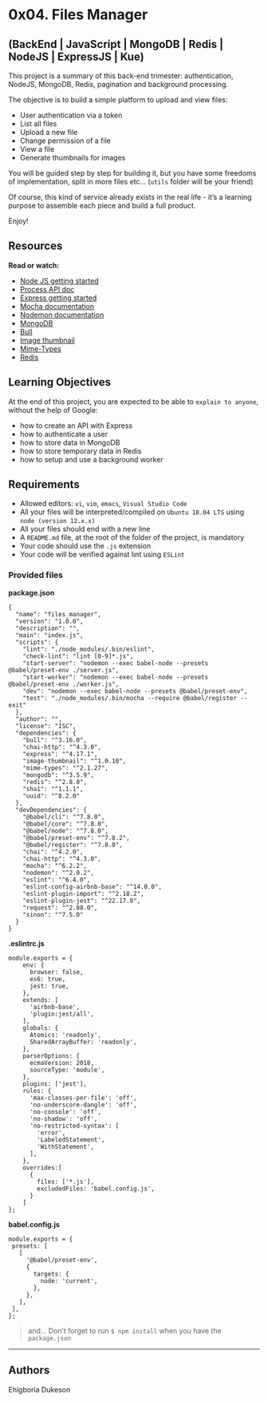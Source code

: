 # 0x04. Files Manager 
## (BackEnd | JavaScript | MongoDB | Redis | NodeJS | ExpressJS | Kue)

This project is a summary of this back-end trimester: authentication, NodeJS, MongoDB, Redis, pagination and background processing.

The objective is to build a simple platform to upload and view files:

- User authentication via a token
- List all files
- Upload a new file
- Change permission of a file
- View a file
- Generate thumbnails for images

You will be guided step by step for building it, but you have some freedoms of implementation, split in more files etc… (`utils` folder will be your friend)

Of course, this kind of service already exists in the real life - it’s a learning purpose to assemble each piece and build a full product.

Enjoy!

## Resources

**Read or watch:**

- <a href="https://nodejs.org/en/learn/getting-started/introduction-to-nodejs" target="_blank">Node JS getting started</a>
- <a href="https://node.readthedocs.io/en/latest/api/process/" target="_blank">Process API doc</a>
- <a href="https://expressjs.com/en/starter/installing.html" target="_blank">Express getting started</a>
- <a href="https://mochajs.org/" target="_blank">Mocha documentation</a>
- <a href="https://github.com/remy/nodemon#nodemon" target="_blank">Nodemon documentation</a>
- <a href="https://github.com/mongodb/node-mongodb-native" target="_blank">MongoDB</a>
- <a href="https://github.com/OptimalBits/bull" target="_blank">Bull</a>
- <a href="https://www.npmjs.com/package/image-thumbnail" target="_blank">Image thumbnail</a>
- <a href="https://www.npmjs.com/package/mime-types" target="_blank">Mime-Types</a>
- <a href="https://github.com/redis/node-redis" target="_blank">Redis</a>

## Learning Objectives

At the end of this project, you are expected to be able to `explain to anyone`, without the help of Google:

- how to create an API with Express
- how to authenticate a user
- how to store data in MongoDB
- how to store temporary data in Redis
- how to setup and use a background worker

## Requirements

- Allowed editors: `vi`, `vim`, `emacs`, `Visual Studio Code`
- All your files will be interpreted/compiled on `Ubuntu 18.04 LTS` using `node (version 12.x.x)`
- All your files should end with a new line
- A `README.md` file, at the root of the folder of the project, is mandatory
- Your code should use the `.js` extension
- Your code will be verified against lint using `ESLint`

### Provided files

**package.json**
```shell
{
  "name": "files_manager",
  "version": "1.0.0",
  "description": "",
  "main": "index.js",
  "scripts": {
    "lint": "./node_modules/.bin/eslint",
    "check-lint": "lint [0-9]*.js",
    "start-server": "nodemon --exec babel-node --presets @babel/preset-env ./server.js",
    "start-worker": "nodemon --exec babel-node --presets @babel/preset-env ./worker.js",
    "dev": "nodemon --exec babel-node --presets @babel/preset-env",
    "test": "./node_modules/.bin/mocha --require @babel/register --exit"
  },
  "author": "",
  "license": "ISC",
  "dependencies": {
    "bull": "^3.16.0",
    "chai-http": "^4.3.0",
    "express": "^4.17.1",
    "image-thumbnail": "^1.0.10",
    "mime-types": "^2.1.27",
    "mongodb": "^3.5.9",
    "redis": "^2.8.0",
    "sha1": "^1.1.1",
    "uuid": "^8.2.0"
  },
  "devDependencies": {
    "@babel/cli": "^7.8.0",
    "@babel/core": "^7.8.0",
    "@babel/node": "^7.8.0",
    "@babel/preset-env": "^7.8.2",
    "@babel/register": "^7.8.0",
    "chai": "^4.2.0",
    "chai-http": "^4.3.0",
    "mocha": "^6.2.2",
    "nodemon": "^2.0.2",
    "eslint": "^6.4.0",
    "eslint-config-airbnb-base": "^14.0.0",
    "eslint-plugin-import": "^2.18.2",
    "eslint-plugin-jest": "^22.17.0",
    "request": "^2.88.0",
    "sinon": "^7.5.0"
  }
}
```

**.eslintrc.js**
```shell
module.exports = {
    env: {
      browser: false,
      es6: true,
      jest: true,
    },
    extends: [
      'airbnb-base',
      'plugin:jest/all',
    ],
    globals: {
      Atomics: 'readonly',
      SharedArrayBuffer: 'readonly',
    },
    parserOptions: {
      ecmaVersion: 2018,
      sourceType: 'module',
    },
    plugins: ['jest'],
    rules: {
      'max-classes-per-file': 'off',
      'no-underscore-dangle': 'off',
      'no-console': 'off',
      'no-shadow': 'off',
      'no-restricted-syntax': [
        'error',
        'LabeledStatement',
        'WithStatement',
      ],
    },
    overrides:[
      {
        files: ['*.js'],
        excludedFiles: 'babel.config.js',
      }
    ]
};
```

**babel.config.js**
```shell
module.exports = {
 presets: [
   [
     '@babel/preset-env',
     {
       targets: {
         node: 'current',
       },
     },
   ],
 ],
};
```

>
> and…
> Don’t forget to run `$ npm install` when you have the `package.json`
>

---

## Authors

Ehigboria Dukeson
